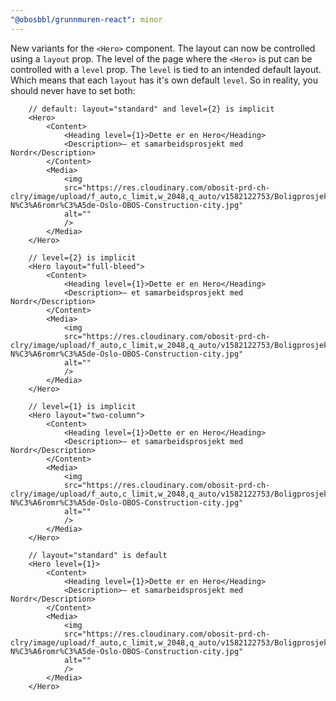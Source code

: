 ```yaml
---
"@obosbbl/grunnmuren-react": minor
---
```


New variants for the `<Hero>` component. The layout can now be controlled using a `layout` prop. The level of the page where the `<Hero>` is put can be controlled with a `level` prop. The `level` is tied to an intended default layout. Which means that each `layout` has it's own default `level`. So in reality, you should never have to set both:

``` tsx
    // default: layout="standard" and level={2} is implicit
    <Hero>
        <Content>
            <Heading level={1}>Dette er en Hero</Heading>
            <Description>– et samarbeidsprosjekt med Nordr</Description>
        </Content>
        <Media>
            <img
            src="https://res.cloudinary.com/obosit-prd-ch-clry/image/upload/f_auto,c_limit,w_2048,q_auto/v1582122753/Boligprosjekter/Oslo/Ulven/Ulven-N%C3%A6romr%C3%A5de-Oslo-OBOS-Construction-city.jpg"
            alt=""
            />
        </Media>
    </Hero>
```

``` tsx
    // level={2} is implicit
    <Hero layout="full-bleed">
        <Content>
            <Heading level={1}>Dette er en Hero</Heading>
            <Description>– et samarbeidsprosjekt med Nordr</Description>
        </Content>
        <Media>
            <img
            src="https://res.cloudinary.com/obosit-prd-ch-clry/image/upload/f_auto,c_limit,w_2048,q_auto/v1582122753/Boligprosjekter/Oslo/Ulven/Ulven-N%C3%A6romr%C3%A5de-Oslo-OBOS-Construction-city.jpg"
            alt=""
            />
        </Media>
    </Hero>
```

``` tsx
    // level={1} is implicit
    <Hero layout="two-column">
        <Content>
            <Heading level={1}>Dette er en Hero</Heading>
            <Description>– et samarbeidsprosjekt med Nordr</Description>
        </Content>
        <Media>
            <img
            src="https://res.cloudinary.com/obosit-prd-ch-clry/image/upload/f_auto,c_limit,w_2048,q_auto/v1582122753/Boligprosjekter/Oslo/Ulven/Ulven-N%C3%A6romr%C3%A5de-Oslo-OBOS-Construction-city.jpg"
            alt=""
            />
        </Media>
    </Hero>
```

``` tsx
    // layout="standard" is default
    <Hero level={1}>
        <Content>
            <Heading level={1}>Dette er en Hero</Heading>
            <Description>– et samarbeidsprosjekt med Nordr</Description>
        </Content>
        <Media>
            <img
            src="https://res.cloudinary.com/obosit-prd-ch-clry/image/upload/f_auto,c_limit,w_2048,q_auto/v1582122753/Boligprosjekter/Oslo/Ulven/Ulven-N%C3%A6romr%C3%A5de-Oslo-OBOS-Construction-city.jpg"
            alt=""
            />
        </Media>
    </Hero>
```